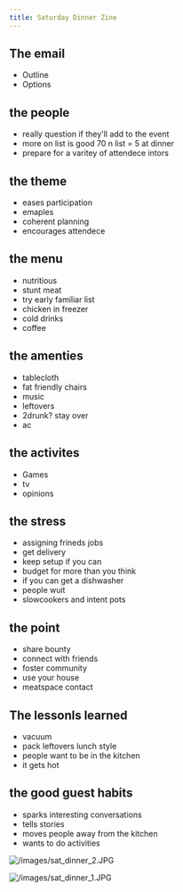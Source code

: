 ```yaml
---
title: Saturday Dinner Zine
---
```


## The email

- Outline 
- Options

## the people 
- really question if they'll add to the event
- more on list is good 70 n list = 5 at dinner
- prepare for a varitey of attendece
intors

## the theme
- eases participation
- emaples
- coherent planning
- encourages attendece

## the menu
- nutritious
- stunt meat
- try early familiar list
- chicken in freezer
- cold drinks
- coffee

## the amenties
- tablecloth
- fat friendly chairs
- music
- leftovers
- 2drunk? stay over
- ac

## the activites

- Games
- tv
- opinions

## the stress

- assigning frineds jobs
- get delivery
- keep setup if you can
- budget for more than you think
- if you can get a dishwasher
- people wuit
- slowcookers and intent pots 

## the point

- share bounty
- connect with friends
- foster community 
- use your house
- meatspace contact

## The lessonls learned 

- vacuum
- pack leftovers lunch style
- people want to be in the kitchen
- it gets hot

## the good guest habits

- sparks interesting conversations 
- tells stories
- moves people away from the kitchen
- wants to do activities

![/images/sat_dinner_2.JPG](/images/sat_dinner_2.JPG)

![/images/sat_dinner_1.JPG](/images/sat_dinner_1.JPG)

